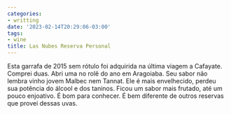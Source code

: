 ```yaml
---
categories:
- writting
date: '2023-02-14T20:29:06-03:00'
tags:
- wine
title: Las Nubes Reserva Personal
---
```


Esta garrafa de 2015 sem rótulo foi adquirida na última viagem a Cafayate. Comprei duas. Abri uma no rolê do ano em Aragoiaba. Seu sabor não lembra vinho jovem Malbec nem Tannat. Ele é mais envelhecido, perdeu sua potência do álcool e dos taninos. Ficou um sabor mais frutado, até um pouco enjoativo. É bom para conhecer. É bem diferente de outros reservas que provei dessas uvas.